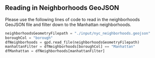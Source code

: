 ## Reading in Neighborhoods GeoJSON
Please use the following lines of code to read in the neighborhoods GeoJSON file and filter down to the Manhattan neighborhoods.
```python
neighborhoodsGeometryFilepath = "./input/nyc_neighborhoods.geojson"
boroughCol = "borough"
dfNeighborhoods = gpd.read_file(neighborhoodsGeometryFilepath)
manhattanFilter = dfNeighborhoods[boroughCol] == "Manhattan"
dfManhattan = dfNeighborhoods[manhattanFilter]
```